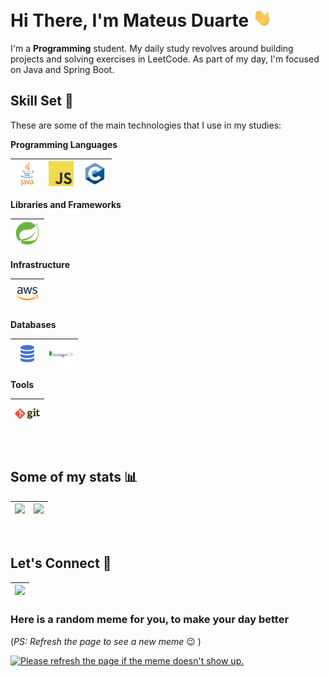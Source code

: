 <h1>Hi There, I'm Mateus Duarte <img  src="https://raw.githubusercontent.com/ABSphreak/ABSphreak/master/gifs/Hi.gif" width="30px"></h1>

I'm a **Programming** student. My daily study revolves around building projects and solving exercises in LeetCode. As part of my day, I'm focused on Java and Spring Boot.

## Skill Set :muscle:

These are some of the main technologies that I use in my studies:

**Programming Languages**

<img title="Java" alt="Java" width="40px" src="https://raw.githubusercontent.com/github/explore/master/topics/java/java.png" />|<img alt="JS" title="JavaScript" width="40px" src="https://raw.githubusercontent.com/github/explore/master/topics/javascript/javascript.png">|<img title="C" alt="C" width="40px" src="https://raw.githubusercontent.com/github/explore/master/topics/c/c.png">|
|--|--|--|

**Libraries and Frameworks**

<img title="SpringBoot" alt="SpringBoot" width="40px" src="https://raw.githubusercontent.com/github/explore/master/topics/spring/spring.png">|
|--|

**Infrastructure**

<img title="AWS" alt="AWS" width="40px" src="https://raw.githubusercontent.com/github/explore/main/topics/aws/aws.png">|
|--|

**Databases**

<img title="SQL" alt="SQL" width="40px" src="https://raw.githubusercontent.com/github/explore/master/topics/sql/sql.png">|<img title="MongoDB" alt="MongoDB" width="40px" src="https://raw.githubusercontent.com/github/explore/master/topics/mongodb/mongodb.png">|
|--|--|

**Tools**

<img title="git" alt="git" width="40px" src="https://raw.githubusercontent.com/github/explore/master/topics/git/git.png">|
|--|
<br>

## Some of my stats :bar_chart:

<img src="https://github-readme-stats.vercel.app/api?username=omattaeus&show_icons=true&theme=radical&include_all_commits=true">|<a href="https://stackoverflow.com/users/story/23270398"><img src="https://github-readme-stackoverflow.vercel.app/?userID=23270398&theme=dark" height="250"></a>
|--|--|

<br>

## Let's Connect :handshake:

<a href="https://www.linkedin.com/in/mateusgd/"><img src="https://cdn2.iconfinder.com/data/icons/social-media-2285/512/1_Linkedin_unofficial_colored_svg-128.png" width="40"></a>|
|--

### Here is a random meme for you, to make your day better
(*PS: Refresh the page to see a new meme* :wink: )

<a href="https://github.com/techytushar/random-memer"><img src='random-memer-production-8476.up.railway.app' title="Meme" alt="Please refresh the page if the meme doesn't show up." height="400"></a>
